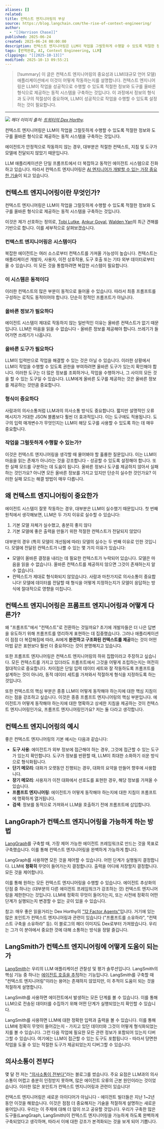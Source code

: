 ```yaml
---
aliases: []
related:
title: 컨텍스트 엔지니어링의 부상
source: https://blog.langchain.com/the-rise-of-context-engineering/
author:
  - "[[Harrison Chase]]"
published: 2025-06-24
created: 2025-06-24 00:00:00
description: 컨텍스트 엔지니어링은 LLM이 작업을 그럴듯하게 수행할 수 있도록 적절한 정보와 도구를 올바른 형식으로 제공하는 동적 시스템을 구축하는 것입니다. 에이전트가 안정적으로 작동하지 않는 경우, 대부분은 적절한 컨텍스트, 지침 및 도구가 모델에 전달되지 않았기 때문입니다.
tags: [번역완료, AI, Context Engineering, LLM]
clippings: "[[2025-10-13]]"
modified: 2025-10-13 09:55:21
---
```


> [!summary]
> 이 글은 컨텍스트 엔지니어링의 중요성과 LLM(대규모 언어 모델) 애플리케이션에서 이것이 어떻게 작동하는지를 설명합니다. 컨텍스트 엔지니어링은 LLM이 작업을 성공적으로 수행할 수 있도록 적절한 정보와 도구를 올바른 형식으로 제공하는 동적 시스템을 구축하는 것입니다. 이 과정에서 정보의 형식과 도구의 적절성이 중요하며, LLM이 성공적으로 작업을 수행할 수 있도록 설정하는 것이 필요합니다.

---
![](https://blog.langchain.com/content/images/size/w1248/format/webp/2025/06/GtRmoOqaUAEXH2i.jpeg)
*헤더 이미지 출처:* [*트위터의 Dex Horthy*](https://x.com/dexhorthy/status/1933283008863482067?ref=blog.langchain.com)*.*

컨텍스트 엔지니어링은 LLM이 작업을 그럴듯하게 수행할 수 있도록 적절한 정보와 도구를 올바른 형식으로 제공하는 동적 시스템을 구축하는 것입니다.

에이전트가 안정적으로 작동하지 않는 경우, 대부분은 적절한 컨텍스트, 지침 및 도구가 모델에 전달되지 않았기 때문입니다.

LLM 애플리케이션은 단일 프롬프트에서 더 복잡하고 동적인 에이전트 시스템으로 진화하고 있습니다. 따라서 컨텍스트 엔지니어링은 [AI 엔지니어가 개발할 수 있는 가장 중요한 기술](https://cognition.ai/blog/dont-build-multi-agents?ref=blog.langchain.com#a-theory-of-building-long-running-agents)이 되고 있습니다.

## 컨텍스트 엔지니어링이란 무엇인가?

컨텍스트 엔지니어링은 LLM이 작업을 그럴듯하게 수행할 수 있도록 적절한 정보와 도구를 올바른 형식으로 제공하는 동적 시스템을 구축하는 것입니다.

이것은 제가 선호하는 정의로, [Tobi Lutke](https://x.com/tobi/status/1935533422589399127?ref=blog.langchain.com), [Ankur Goyal](https://x.com/ankrgyl/status/1913766591910842619?ref=blog.langchain.com), [Walden Yan](https://cognition.ai/blog/dont-build-multi-agents?ref=blog.langchain.com)의 최근 견해를 기반으로 합니다. 이를 세부적으로 살펴보겠습니다.

### **컨텍스트 엔지니어링은 시스템이다**

복잡한 에이전트는 여러 소스로부터 컨텍스트를 가져올 가능성이 높습니다. 컨텍스트는 애플리케이션 개발자, 사용자, 이전 상호작용, 도구 호출 또는 기타 외부 데이터로부터 올 수 있습니다. 이 모든 것을 통합하려면 복잡한 시스템이 필요합니다.

### **이 시스템은 동적이다**

이러한 컨텍스트의 많은 부분이 동적으로 들어올 수 있습니다. 따라서 최종 프롬프트를 구성하는 로직도 동적이어야 합니다. 단순히 정적인 프롬프트가 아닙니다.

### **올바른 정보가 필요하다**

에이전트 시스템이 제대로 작동하지 않는 일반적인 이유는 올바른 컨텍스트가 없기 때문입니다. LLM은 마음을 읽을 수 없습니다 - 올바른 정보를 제공해야 합니다. 쓰레기가 들어가면 쓰레기가 나옵니다.

### **올바른 도구가 필요하다**

LLM이 입력만으로 작업을 해결할 수 있는 것은 아닐 수 있습니다. 이러한 상황에서 LLM이 작업을 수행할 수 있도록 권한을 부여하려면 올바른 도구가 있는지 확인해야 합니다. 이러한 도구는 더 많은 정보를 조회하거나, 작업을 수행하거나, 그 사이의 모든 것을 할 수 있는 도구일 수 있습니다. LLM에게 올바른 도구를 제공하는 것은 올바른 정보를 제공하는 것만큼 중요합니다.

### **형식이 중요하다**

사람과의 의사소통처럼 LLM과의 의사소통 방식도 중요합니다. 짧지만 설명적인 오류 메시지가 거대한 JSON 블롭보다 훨씬 더 효과적입니다. 이는 도구에도 적용됩니다. 도구의 입력 매개변수가 무엇인지는 LLM이 해당 도구를 사용할 수 있도록 하는 데 매우 중요합니다.

### **작업을 그럴듯하게 수행할 수 있는가?**

이것은 컨텍스트 엔지니어링을 생각할 때 물어봐야 할 훌륭한 질문입니다. 이는 LLM이 마음을 읽는 존재가 아니라는 것을 강조합니다 - 성공할 수 있도록 설정해야 합니다. 또한 실패 모드를 구분하는 데 도움이 됩니다. 올바른 정보나 도구를 제공하지 않아서 실패하는 것인가요? 아니면 모든 올바른 정보를 가지고 있지만 단순히 실수한 것인가요? 이러한 실패 모드는 해결 방법이 매우 다릅니다.

## 왜 컨텍스트 엔지니어링이 중요한가

에이전트 시스템이 잘못 작동하는 경우, 대부분은 LLM이 실수했기 때문입니다. 첫 번째 원칙에서 생각해보면, LLM은 두 가지 이유로 실수할 수 있습니다:

1. 기본 모델 자체가 실수했고, 충분히 좋지 않다
2. 기본 모델에 좋은 출력을 만들기 위한 적절한 컨텍스트가 전달되지 않았다

대부분의 경우 (특히 모델이 개선됨에 따라) 모델의 실수는 두 번째 이유로 인한 것입니다. 모델에 전달된 컨텍스트가 나쁠 수 있는 몇 가지 이유가 있습니다:

- 모델이 올바른 결정을 내리는 데 필요한 컨텍스트가 누락되어 있습니다. 모델은 마음을 읽을 수 없습니다. 올바른 컨텍스트를 제공하지 않으면 그것이 존재하는지 알 수 없습니다.
- 컨텍스트가 제대로 형식화되지 않았습니다. 사람과 마찬가지로 의사소통이 중요합니다! 모델에 데이터를 전달할 때 형식을 어떻게 지정하는지가 모델이 응답하는 방식에 절대적으로 영향을 미칩니다.

## 컨텍스트 엔지니어링은 프롬프트 엔지니어링과 어떻게 다른가?

왜 "프롬프트"에서 "컨텍스트"로 전환하는 것일까요? 초기에 개발자들은 더 나은 답변을 유도하기 위해 프롬프트를 영리하게 표현하는 데 집중했습니다. 그러나 애플리케이션이 점점 더 복잡해짐에 따라, AI에게 **완전하고 구조화된 컨텍스트를 제공**하는 것이 어떤 마법 같은 표현보다 훨씬 더 중요하다는 것이 분명해지고 있습니다.

또한 프롬프트 엔지니어링은 컨텍스트 엔지니어링의 하위 집합이라고 주장하고 싶습니다. 모든 컨텍스트를 가지고 있더라도 프롬프트에서 그것을 어떻게 조립하는지는 여전히 절대적으로 중요합니다. 차이점은 단일 입력 데이터 세트와 잘 작동하도록 프롬프트를 설계하는 것이 아니라, 동적 데이터 세트를 가져와서 적절하게 형식을 지정하도록 하는 것입니다.

또한 컨텍스트의 핵심 부분은 종종 LLM이 어떻게 동작해야 하는지에 대한 핵심 지침이라는 점을 강조하고 싶습니다. 이것은 종종 프롬프트 엔지니어링의 핵심 부분입니다. 에이전트가 어떻게 동작해야 하는지에 대한 명확하고 상세한 지침을 제공하는 것이 컨텍스트 엔지니어링인가요, 프롬프트 엔지니어링인가요? 저는 둘 다라고 생각합니다.

## 컨텍스트 엔지니어링의 예시

좋은 컨텍스트 엔지니어링의 기본 예시는 다음과 같습니다:

- **도구 사용**: 에이전트가 외부 정보에 접근해야 하는 경우, 그것에 접근할 수 있는 도구가 있는지 확인합니다. 도구가 정보를 반환할 때, LLM이 최대한 소화하기 쉬운 방식으로 형식화됩니다.
- **단기 메모리**: 대화가 오랫동안 진행되는 경우, 대화의 요약을 만들어 향후에 사용합니다.
- **장기 메모리**: 사용자가 이전 대화에서 선호도를 표현한 경우, 해당 정보를 가져올 수 있습니다.
- **프롬프트 엔지니어링**: 에이전트가 어떻게 동작해야 하는지에 대한 지침이 프롬프트에 명확하게 열거됩니다.
- **검색**: 정보를 동적으로 가져와서 LLM을 호출하기 전에 프롬프트에 삽입합니다.

## LangGraph가 컨텍스트 엔지니어링을 가능하게 하는 방법

[LangGraph](https://github.com/langchain-ai/langgraph?ref=blog.langchain.com)를 구축할 때, 가장 제어 가능한 에이전트 프레임워크로 만드는 것을 목표로 구축했습니다. 이를 통해 컨텍스트 엔지니어링을 완벽하게 가능하게 합니다.

LangGraph를 사용하면 모든 것을 제어할 수 있습니다. 어떤 단계가 실행될지 결정합니다. LLM에 **정확히** 무엇이 들어가는지 결정합니다. 출력을 어디에 저장할지 결정합니다. 모든 것을 제어합니다.

이를 통해 원하는 모든 컨텍스트 엔지니어링을 수행할 수 있습니다. 에이전트 추상화의 단점 중 하나는 (대부분의 다른 에이전트 프레임워크가 강조하는 것) 컨텍스트 엔지니어링을 제한한다는 것입니다. LLM에 정확히 무엇이 들어가는지, 또는 사전에 정확히 어떤 단계가 실행되는지 변경할 수 없는 곳이 있을 수 있습니다.

참고: 매우 좋은 읽을거리는 Dex Horthy의 ["12 Factor Agents"](https://github.com/humanlayer/12-factor-agents?ref=blog.langchain.com)입니다. 거기에 있는 많은 포인트가 컨텍스트 엔지니어링과 관련이 있습니다 ("프롬프트를 소유하라", "컨텍스트 구축을 소유하라" 등). 이 블로그의 헤더 이미지도 Dex로부터 가져왔습니다. 우리는 그가 이 분야에서 중요한 것에 대해 소통하는 방식을 정말 즐깁니다.

## LangSmith가 컨텍스트 엔지니어링에 어떻게 도움이 되는가

[LangSmith](https://smith.langchain.com/?ref=blog.langchain.com)는 우리의 LLM 애플리케이션 관찰성 및 평가 솔루션입니다. LangSmith의 핵심 기능 중 하나는 [에이전트 호출을 추적](https://docs.smith.langchain.com/observability/tutorials/observability?ref=blog.langchain.com)하는 기능입니다. LangSmith를 구축할 때 "컨텍스트 엔지니어링"이라는 용어는 존재하지 않았지만, 이 추적이 도움이 되는 것을 적절하게 설명합니다.

LangSmith를 사용하면 에이전트에서 발생하는 모든 단계를 볼 수 있습니다. 이를 통해 LLM으로 전송된 데이터를 수집하기 위해 어떤 단계가 실행되었는지 확인할 수 있습니다.

LangSmith를 사용하면 LLM에 대한 정확한 입력과 출력을 볼 수 있습니다. 이를 통해 LLM에 정확히 무엇이 들어갔는지 - 가지고 있던 데이터와 그것이 어떻게 형식화되었는지를 볼 수 있습니다. 그런 다음 작업에 필요한 모든 관련 정보가 포함되어 있는지 디버그할 수 있습니다. 여기에는 LLM이 접근할 수 있는 도구도 포함됩니다 - 따라서 당면한 작업을 도울 수 있는 적절한 도구가 제공되었는지 디버그할 수 있습니다.

## 의사소통이 전부다

몇 달 전 저는 ["의사소통이 전부다"](https://blog.langchain.com/communication-is-all-you-need/)라는 블로그를 썼습니다. 주요 요점은 LLM과의 의사소통이 어렵고 충분히 인정받지 못하며, 많은 에이전트 오류의 근본 원인이라는 것이었습니다. 이러한 많은 포인트가 컨텍스트 엔지니어링과 관련이 있습니다!

컨텍스트 엔지니어링은 새로운 아이디어가 아닙니다 - 에이전트 빌더들은 지난 1~2년 동안 이것을 해왔습니다. 이것은 점점 더 중요해지는 기술을 적절하게 설명하는 새로운 용어입니다. 우리는 이 주제에 대해 더 많이 쓰고 공유할 것입니다. 우리가 구축한 많은 도구들(LangGraph, LangSmith)이 컨텍스트 엔지니어링을 가능하게 하도록 완벽하게 구축되었다고 생각하며, 따라서 이에 대한 강조가 본격화되는 것을 보게 되어 기쁩니다.
